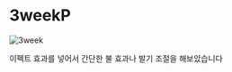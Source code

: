 # 3weekP

![3week](https://github.com/onlySaying/3weekP/assets/48788534/b0b7f4ab-42e2-407f-b116-be051c62bd27)

이펙트 효과를 넣어서 간단한 불 효과나 발기 조절을 해보았습니다
